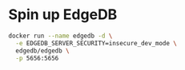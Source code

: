 # Spin up EdgeDB 
```bash
docker run --name edgedb -d \
  -e EDGEDB_SERVER_SECURITY=insecure_dev_mode \
  edgedb/edgedb \
  -p 5656:5656
```